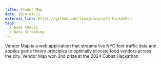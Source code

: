 ```yaml
---
title: Vendor Map
date: 2024-04-11
external_link: https://github.com/liamjdavis/p72-hackathon
tags:
  - Game theory
  - Data Streaming
---
```


Vendor Map is a web application that streams live NYC foot traffic data and applies game theory principles to optimally allocate food vendors across the city. Vendor Map won 2nd prize at the 2024 Cubist Hackathon.
<!--more-->
